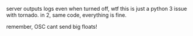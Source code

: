 server outputs logs even when turned off, wtf
this is just a python 3 issue with tornado. in 2, same code, everything is fine.

remember, OSC cant send big floats!